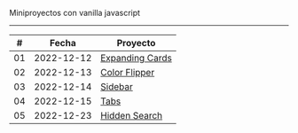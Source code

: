 Miniproyectos con vanilla javascript

<hr>

|  #  | Fecha      | Proyecto                                                                                                         |
| :-: | ---------- | ---------------------------------------------------------------------------------------------------------------- |
| 01  | 2022-12-12 | [Expanding Cards](https://github.com/matiasgimenezdev/vanilla-javascript-projects/tree/main/expanding-cards)<br> |
| 02  | 2022-12-13 | [Color Flipper](https://github.com/matiasgimenezdev/vanilla-javascript-projects/tree/main/color-flipper)<br>     |
| 03  | 2022-12-14 | [Sidebar](https://github.com/matiasgimenezdev/vanilla-javascript-projects/tree/main/sidebar)<br>                 |
| 04  | 2022-12-15 | [Tabs](https://github.com/matiasgimenezdev/vanilla-javascript-projects/tree/main/tabs)<br>                       |
| 05  | 2022-12-23 | [Hidden Search](https://github.com/matiasgimenezdev/vanilla-javascript-projects/tree/main/hiden-search)<br>               |
